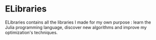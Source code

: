 # ELibraries
ELibraries contains all the libraries I made for my own purpose : learn the Julia programming language, discover new algorithms and improve my optimization's techniques.
